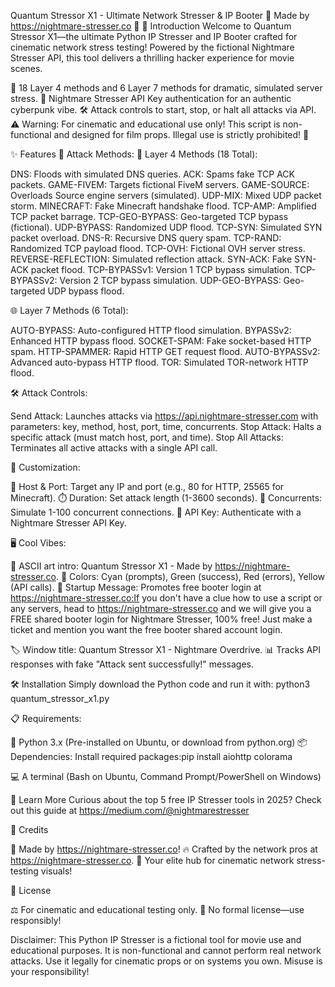 Quantum Stressor X1 - Ultimate Network Stresser & IP Booter 🚀
Made by https://nightmare-stresser.co 🌙
🚀 Introduction
Welcome to Quantum Stressor X1—the ultimate Python IP Stresser and IP Booter crafted for cinematic network stress testing! Powered by the fictional Nightmare Stresser API, this tool delivers a thrilling hacker experience for movie scenes.

🌌 18 Layer 4 methods and 6 Layer 7 methods for dramatic, simulated server stress.
🔐 Nightmare Stresser API Key authentication for an authentic cyberpunk vibe.
🛠️ Attack controls to start, stop, or halt all attacks via API.
⚠️ Warning: For cinematic and educational use only! This script is non-functional and designed for film props. Illegal use is strictly prohibited! 🚨


✨ Features
🌟 Attack Methods:
🌊 Layer 4 Methods (18 Total):

DNS: Floods with simulated DNS queries.
ACK: Spams fake TCP ACK packets.
GAME-FIVEM: Targets fictional FiveM servers.
GAME-SOURCE: Overloads Source engine servers (simulated).
UDP-MIX: Mixed UDP packet storm.
MINECRAFT: Fake Minecraft handshake flood.
TCP-AMP: Amplified TCP packet barrage.
TCP-GEO-BYPASS: Geo-targeted TCP bypass (fictional).
UDP-BYPASS: Randomized UDP flood.
TCP-SYN: Simulated SYN packet overload.
DNS-R: Recursive DNS query spam.
TCP-RAND: Randomized TCP payload flood.
TCP-OVH: Fictional OVH server stress.
REVERSE-REFLECTION: Simulated reflection attack.
SYN-ACK: Fake SYN-ACK packet flood.
TCP-BYPASSv1: Version 1 TCP bypass simulation.
TCP-BYPASSv2: Version 2 TCP bypass simulation.
UDP-GEO-BYPASS: Geo-targeted UDP bypass flood.

🌐 Layer 7 Methods (6 Total):

AUTO-BYPASS: Auto-configured HTTP flood simulation.
BYPASSv2: Enhanced HTTP bypass flood.
SOCKET-SPAM: Fake socket-based HTTP spam.
HTTP-SPAMMER: Rapid HTTP GET request flood.
AUTO-BYPASSv2: Advanced auto-bypass HTTP flood.
TOR: Simulated TOR-network HTTP flood.

🛠️ Attack Controls:

Send Attack: Launches attacks via https://api.nightmare-stresser.com with parameters: key, method, host, port, time, concurrents.
Stop Attack: Halts a specific attack (must match host, port, and time).
Stop All Attacks: Terminates all active attacks with a single API call.

🎨 Customization:

🎯 Host & Port: Target any IP and port (e.g., 80 for HTTP, 25565 for Minecraft).
⏱️ Duration: Set attack length (1-3600 seconds).
🔄 Concurrents: Simulate 1-100 concurrent connections.
🔐 API Key: Authenticate with a Nightmare Stresser API Key.

🖥️ Cool Vibes:

🎨 ASCII art intro: Quantum Stressor X1 - Made by https://nightmare-stresser.co.
🌈 Colors: Cyan (prompts), Green (success), Red (errors), Yellow (API calls).
📢 Startup Message: Promotes free booter login at https://nightmare-stresser.co:If you don't have a clue how to use a script or any servers, head to 
https://nightmare-stresser.co and we will give you a FREE shared booter 
login for Nightmare Stresser, 100% free! Just make a ticket and mention 
you want the free booter shared account login.


🏷️ Window title: Quantum Stressor X1 - Nightmare Overdrive.
📊 Tracks API responses with fake "Attack sent successfully!" messages.


🛠️ Installation
Simply download the Python code and run it with:
python3 quantum_stressor_x1.py

📋 Requirements:

🐍 Python 3.x (Pre-installed on Ubuntu, or download from python.org)
📦 Dependencies: Install required packages:pip install aiohttp colorama


💻 A terminal (Bash on Ubuntu, Command Prompt/PowerShell on Windows)


🌟 Learn More
Curious about the top 5 free IP Stresser tools in 2025? Check out this guide at https://medium.com/@nightmarestresser

🙌 Credits

🌙 Made by https://nightmare-stresser.co!
🔥 Crafted by the network pros at https://nightmare-stresser.co.
🚀 Your elite hub for cinematic network stress-testing visuals!


📜 License

⚖️ For cinematic and educational testing only.
🚫 No formal license—use responsibly!

Disclaimer: This Python IP Stresser is a fictional tool for movie use and educational purposes. It is non-functional and cannot perform real network attacks. Use it legally for cinematic props or on systems you own. Misuse is your responsibility!
